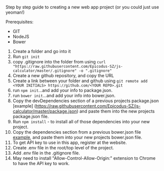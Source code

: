Step by step guide to creating a new web app project (or you could just use yeoman!)

Prerequisites:
  - GIT
  - NodeJS
  - Bower

1. Create a folder and go into it
2. Run `git init`
3. copy .gitignore into the folder from using `curl "https://raw.githubusercontent.com/Epicodus-SZ/js-calculator/master/.gitignore" -o ".gitignore"`
4. Create a new github repository, and copy the URL
5. Create a link between your folder and github using `git remote add <YOUR INITIALS> https://github.com/<YOUR REPO>.git`
6. run `npm init`...and add your info to package.json.
7. run `bower init`...and add your info into bower.json.
8. Copy the devDependencies section of a previous projects package.json [example] (https://raw.githubusercontent.com/Epicodus-SZ/js-calculator/master/package.json) and paste them into the new projects package.json file.
9. Run `npm install` - to install all of those dependencies into your new project.
10. Copy the dependencies section from a previous bower.json file [example](https://raw.githubusercontent.com/Epicodus-SZ/js-calculator/master/bower.json), and paste them into your new projects bower.json file.
11.  To get API key to use in this app, register at the website.
12.  Create .env file in the root/top level of the project.
13.  Add .env file in the .gitignore file.
14.  May need to install "Allow-Control-Allow-Origin:" extension to Chrome to have the API key to work.
